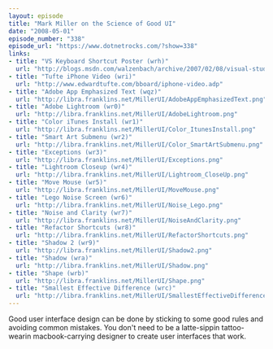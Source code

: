 ```yaml
---
layout: episode
title: "Mark Miller on the Science of Good UI"
date: "2008-05-01"
episode_number: "338"
episode_url: "https://www.dotnetrocks.com/?show=338"
links:
- title: "VS Keyboard Shortcut Poster (wrh)"
  url: "http://blogs.msdn.com/walzenbach/archive/2007/02/08/visual-studio-keyboard-shortcut-reference-poster.aspx"
- title: "Tufte iPhone Video (wri)"
  url: "http://www.edwardtufte.com/bboard/iphone-video.adp"
- title: "Adobe App Emphasized Text (wqz)"
  url: "http://libra.franklins.net/MillerUI/AdobeAppEmphasizedText.png"
- title: "Adobe Lightroom (wr0)"
  url: "http://libra.franklins.net/MillerUI/AdobeLightroom.png"
- title: "Color iTunes Install (wr1)"
  url: "http://libra.franklins.net/MillerUI/Color_ItunesInstall.png"
- title: "Smart Art Submenu (wr2)"
  url: "http://libra.franklins.net/MillerUI/Color_SmartArtSubmenu.png"
- title: "Exceptions (wr3)"
  url: "http://libra.franklins.net/MillerUI/Exceptions.png"
- title: "Lightroom Closeup (wr4)"
  url: "http://libra.franklins.net/MillerUI/Lightroom_CloseUp.png"
- title: "Move Mouse (wr5)"
  url: "http://libra.franklins.net/MillerUI/MoveMouse.png"
- title: "Lego Noise Screen (wr6)"
  url: "http://libra.franklins.net/MillerUI/Noise_Lego.png"
- title: "Noise and Clarity (wr7)"
  url: "http://libra.franklins.net/MillerUI/NoiseAndClarity.png"
- title: "Refactor Shortcuts (wr8)"
  url: "http://libra.franklins.net/MillerUI/RefactorShortcuts.png"
- title: "Shadow 2 (wr9)"
  url: "http://libra.franklins.net/MillerUI/Shadow2.png"
- title: "Shadow (wra)"
  url: "http://libra.franklins.net/MillerUI/Shadow.png"
- title: "Shape (wrb)"
  url: "http://libra.franklins.net/MillerUI/Shape.png"
- title: "Smallest Effective Difference (wrc)"
  url: "http://libra.franklins.net/MillerUI/SmallestEffectiveDifference.png"
---
```


Good user interface design can be done by sticking to some good rules and avoiding common mistakes. You don't need to be a latte-sippin tattoo-wearin macbook-carrying designer to create user interfaces that work.
